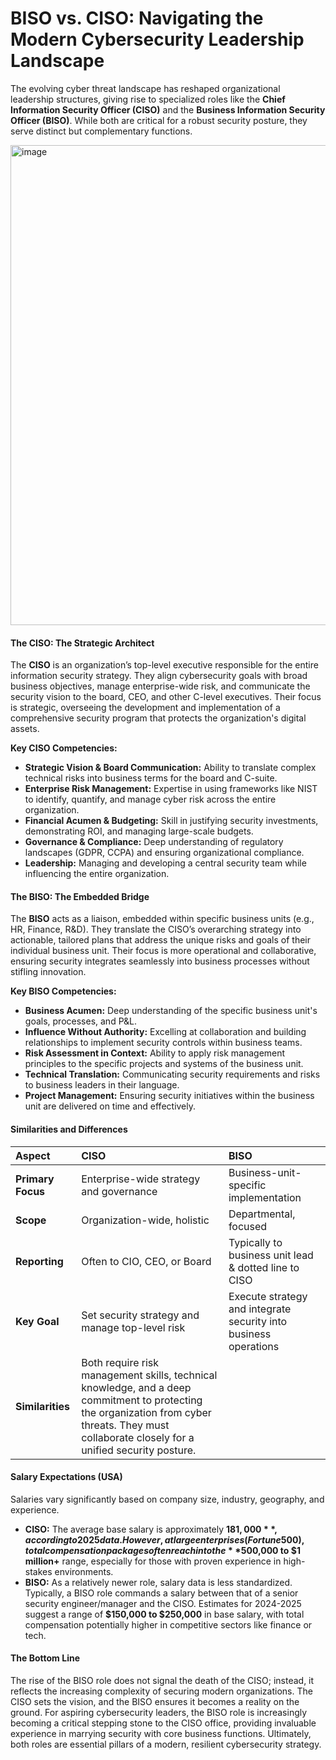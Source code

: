 
# **BISO vs. CISO: Navigating the Modern Cybersecurity Leadership Landscape**

The evolving cyber threat landscape has reshaped organizational leadership structures, giving rise to specialized roles like the **Chief Information Security Officer (CISO)** and the **Business Information Security Officer (BISO)**. While both are critical for a robust security posture, they serve distinct but complementary functions.

<img width="1376" height="768" alt="image" src="https://github.com/user-attachments/assets/d486450c-6a63-4db7-90d6-a51eb1e48f25" />

#### **The CISO: The Strategic Architect**

The **CISO** is an organization’s top-level executive responsible for the entire information security strategy. They align cybersecurity goals with broad business objectives, manage enterprise-wide risk, and communicate the security vision to the board, CEO, and other C-level executives. Their focus is strategic, overseeing the development and implementation of a comprehensive security program that protects the organization's digital assets.

**Key CISO Competencies:**
*   **Strategic Vision & Board Communication:** Ability to translate complex technical risks into business terms for the board and C-suite.
*   **Enterprise Risk Management:** Expertise in using frameworks like NIST to identify, quantify, and manage cyber risk across the entire organization.
*   **Financial Acumen & Budgeting:** Skill in justifying security investments, demonstrating ROI, and managing large-scale budgets.
*   **Governance & Compliance:** Deep understanding of regulatory landscapes (GDPR, CCPA) and ensuring organizational compliance.
*   **Leadership:** Managing and developing a central security team while influencing the entire organization.

#### **The BISO: The Embedded Bridge**

The **BISO** acts as a liaison, embedded within specific business units (e.g., HR, Finance, R&D). They translate the CISO’s overarching strategy into actionable, tailored plans that address the unique risks and goals of their individual business unit. Their focus is more operational and collaborative, ensuring security integrates seamlessly into business processes without stifling innovation.

**Key BISO Competencies:**
*   **Business Acumen:** Deep understanding of the specific business unit's goals, processes, and P&L.
*   **Influence Without Authority:** Excelling at collaboration and building relationships to implement security controls within business teams.
*   **Risk Assessment in Context:** Ability to apply risk management principles to the specific projects and systems of the business unit.
*   **Technical Translation:** Communicating security requirements and risks to business leaders in their language.
*   **Project Management:** Ensuring security initiatives within the business unit are delivered on time and effectively.

#### **Similarities and Differences**

| Aspect | **CISO** | **BISO** |
| :--- | :--- | :--- |
| **Primary Focus** | Enterprise-wide strategy and governance | Business-unit-specific implementation |
| **Scope** | Organization-wide, holistic | Departmental, focused |
| **Reporting** | Often to CIO, CEO, or Board | Typically to business unit lead & dotted line to CISO |
| **Key Goal** | Set security strategy and manage top-level risk | Execute strategy and integrate security into business operations |
| **Similarities** | Both require risk management skills, technical knowledge, and a deep commitment to protecting the organization from cyber threats. They must collaborate closely for a unified security posture. | |

#### **Salary Expectations (USA)**

Salaries vary significantly based on company size, industry, geography, and experience.
*   **CISO:** The average base salary is approximately **$181,000**, according to 2025 data. However, at large enterprises (Fortune 500), total compensation packages often reach into the **$500,000 to $1 million+** range, especially for those with proven experience in high-stakes environments.
*   **BISO:** As a relatively newer role, salary data is less standardized. Typically, a BISO role commands a salary between that of a senior security engineer/manager and the CISO. Estimates for 2024-2025 suggest a range of **$150,000 to $250,000** in base salary, with total compensation potentially higher in competitive sectors like finance or tech.

#### **The Bottom Line**

The rise of the BISO role does not signal the death of the CISO; instead, it reflects the increasing complexity of securing modern organizations. The CISO sets the vision, and the BISO ensures it becomes a reality on the ground. For aspiring cybersecurity leaders, the BISO role is increasingly becoming a critical stepping stone to the CISO office, providing invaluable experience in marrying security with core business functions. Ultimately, both roles are essential pillars of a modern, resilient cybersecurity strategy.
